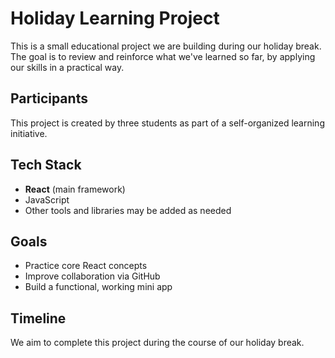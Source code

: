 # Holiday Learning Project

This is a small educational project we are building during our holiday break.  
The goal is to review and reinforce what we've learned so far, by applying our skills in a practical way.

## Participants

This project is created by three students as part of a self-organized learning initiative.

## Tech Stack

- **React** (main framework)
- JavaScript
- Other tools and libraries may be added as needed

## Goals

- Practice core React concepts
- Improve collaboration via GitHub
- Build a functional, working mini app

## Timeline

We aim to complete this project during the course of our holiday break.
